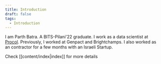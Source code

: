 ```yaml
---
title: Introduction
draft: false
tags:
  - Introduction
---
```

 
I am Parth Batra. A BITS-Pilani'22 graduate.
I work as a data scientist at [Procol](procol.io).
Previously, I worked at Genpact and Brightchamps. I also worked as an contractor for a few months with an Israeli Startup.

Check [[content/index|index]] for more details

